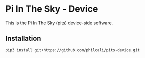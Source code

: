 # Pi In The Sky - Device

This is the Pi In The Sky (pits) device-side software.

## Installation

```
pip3 install git+https://github.com/philcali/pits-device.git
```
